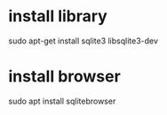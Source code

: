 # install library
sudo apt-get install sqlite3 libsqlite3-dev 

# install browser
sudo apt install sqlitebrowser